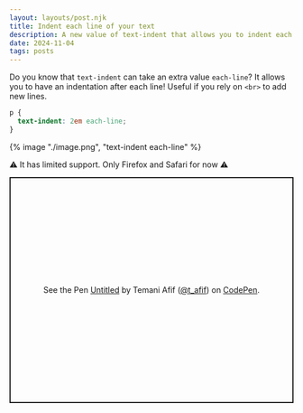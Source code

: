 ```yaml
---
layout: layouts/post.njk
title: Indent each line of your text
description: A new value of text-indent that allows you to indent each line of text
date: 2024-11-04
tags: posts
---
```


Do you know that `text-indent` can take an extra value `each-line`? It allows you to have an indentation after each line! Useful if you rely on `<br>` to add new lines.


```css
p {
  text-indent: 2em each-line;
}
```

{% image "./image.png", "text-indent each-line" %}

⚠️ It has limited support. Only Firefox and Safari for now ⚠️


<p class="codepen" data-height="400" data-default-tab="result" data-slug-hash="MWNBrab" data-pen-title="Untitled" data-preview="true" data-user="t_afif" style="height: 400px; box-sizing: border-box; display: flex; align-items: center; justify-content: center; border: 2px solid; margin: 1em 0; padding: 1em;">
  <span>See the Pen <a href="https://codepen.io/t_afif/pen/MWNBrab">
  Untitled</a> by Temani Afif (<a href="https://codepen.io/t_afif">@t_afif</a>)
  on <a href="https://codepen.io">CodePen</a>.</span>
</p>
<script async src="https://cpwebassets.codepen.io/assets/embed/ei.js"></script>
